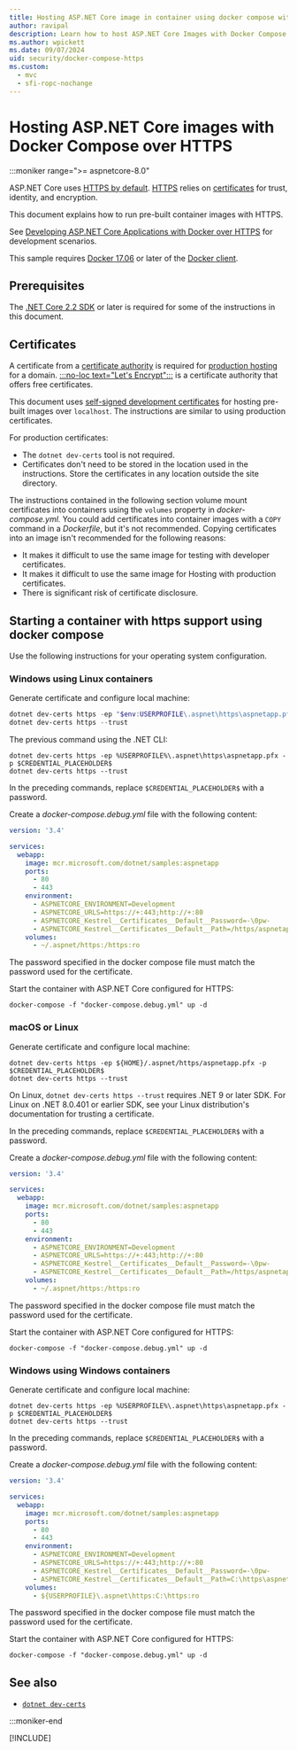 ```yaml
---
title: Hosting ASP.NET Core image in container using docker compose with HTTPS
author: ravipal
description: Learn how to host ASP.NET Core Images with Docker Compose over HTTPS
ms.author: wpickett
ms.date: 09/07/2024
uid: security/docker-compose-https
ms.custom:
  - mvc
  - sfi-ropc-nochange
---
```

# Hosting ASP.NET Core images with Docker Compose over HTTPS

:::moniker range=">= aspnetcore-8.0"

ASP.NET Core uses [HTTPS by default](~/security/enforcing-ssl.md). [HTTPS](https://en.wikipedia.org/wiki/HTTPS) relies on [certificates](https://en.wikipedia.org/wiki/Public_key_certificate) for trust, identity, and encryption.

This document explains how to run pre-built container images with HTTPS.

See [Developing ASP.NET Core Applications with Docker over HTTPS](https://github.com/dotnet/dotnet-docker/blob/main/samples/run-aspnetcore-https-development.md) for development scenarios.

This sample requires [Docker 17.06](https://docs.docker.com/release-notes/docker-ce) or later of the [Docker client](https://www.docker.com/products/docker).

## Prerequisites

The [.NET Core 2.2 SDK](https://dotnet.microsoft.com/download) or later is required for some of the instructions in this document.

## Certificates

A certificate from a [certificate authority](https://wikipedia.org/wiki/Certificate_authority) is required for [production hosting](https://blogs.msdn.microsoft.com/webdev/2017/11/29/configuring-https-in-asp-net-core-across-different-platforms/) for a domain. [:::no-loc text="Let's Encrypt":::](https://letsencrypt.org/) is a certificate authority that offers free certificates.

This document uses [self-signed development certificates](https://wikipedia.org/wiki/Self-signed_certificate) for hosting pre-built images over `localhost`. The instructions are similar to using production certificates.

For production certificates:

* The `dotnet dev-certs` tool is not required.
* Certificates don't need to be stored in the location used in the instructions. Store the certificates in any location outside the site directory.

The instructions contained in the following section volume mount certificates into containers using the `volumes` property in *docker-compose.yml.* You could add certificates into container images with a `COPY` command in a *Dockerfile*, but it's not recommended. Copying certificates into an image isn't recommended for the following reasons:

* It makes it difficult to use the same image for testing with developer certificates.
* It makes it difficult to use the same image for Hosting with production certificates.
* There is significant risk of certificate disclosure.

## Starting a container with https support using docker compose

Use the following instructions for your operating system configuration.

### Windows using Linux containers

Generate certificate and configure local machine:

```powershell
dotnet dev-certs https -ep "$env:USERPROFILE\.aspnet\https\aspnetapp.pfx"  -p $CREDENTIAL_PLACEHOLDER$
dotnet dev-certs https --trust
```

The previous command using the .NET CLI:

```dotnetcli
dotnet dev-certs https -ep %USERPROFILE%\.aspnet\https\aspnetapp.pfx -p $CREDENTIAL_PLACEHOLDER$
dotnet dev-certs https --trust
```

In the preceding commands, replace `$CREDENTIAL_PLACEHOLDER$` with a password.

Create a _docker-compose.debug.yml_ file with the following content:

```yaml
version: '3.4'

services:
  webapp:
    image: mcr.microsoft.com/dotnet/samples:aspnetapp
    ports:
      - 80
      - 443
    environment:
      - ASPNETCORE_ENVIRONMENT=Development
      - ASPNETCORE_URLS=https://+:443;http://+:80
      - ASPNETCORE_Kestrel__Certificates__Default__Password=-\0pw-
      - ASPNETCORE_Kestrel__Certificates__Default__Path=/https/aspnetapp.pfx
    volumes:
      - ~/.aspnet/https:/https:ro
```
The password specified in the docker compose file must match the password used for the certificate.

Start the container with ASP.NET Core configured for HTTPS:

```console
docker-compose -f "docker-compose.debug.yml" up -d
```

### macOS or Linux

Generate certificate and configure local machine:

```dotnetcli
dotnet dev-certs https -ep ${HOME}/.aspnet/https/aspnetapp.pfx -p $CREDENTIAL_PLACEHOLDER$
dotnet dev-certs https --trust
```

On Linux, `dotnet dev-certs https --trust` requires .NET 9 or later SDK. For Linux on .NET 8.0.401 or earlier SDK, see your Linux distribution's documentation for trusting a certificate.

In the preceding commands, replace `$CREDENTIAL_PLACEHOLDER$` with a password.

Create a _docker-compose.debug.yml_ file with the following content:

```yaml
version: '3.4'

services:
  webapp:
    image: mcr.microsoft.com/dotnet/samples:aspnetapp
    ports:
      - 80
      - 443
    environment:
      - ASPNETCORE_ENVIRONMENT=Development
      - ASPNETCORE_URLS=https://+:443;http://+:80
      - ASPNETCORE_Kestrel__Certificates__Default__Password=-\0pw-
      - ASPNETCORE_Kestrel__Certificates__Default__Path=/https/aspnetapp.pfx
    volumes:
      - ~/.aspnet/https:/https:ro
```
The password specified in the docker compose file must match the password used for the certificate.

Start the container with ASP.NET Core configured for HTTPS:

```console
docker-compose -f "docker-compose.debug.yml" up -d
```

### Windows using Windows containers

Generate certificate and configure local machine:

```dotnetcli
dotnet dev-certs https -ep %USERPROFILE%\.aspnet\https\aspnetapp.pfx -p $CREDENTIAL_PLACEHOLDER$
dotnet dev-certs https --trust
```

In the preceding commands, replace `$CREDENTIAL_PLACEHOLDER$` with a password.

Create a _docker-compose.debug.yml_ file with the following content:

```yaml
version: '3.4'

services:
  webapp:
    image: mcr.microsoft.com/dotnet/samples:aspnetapp
    ports:
      - 80
      - 443
    environment:
      - ASPNETCORE_ENVIRONMENT=Development
      - ASPNETCORE_URLS=https://+:443;http://+:80
      - ASPNETCORE_Kestrel__Certificates__Default__Password=-\0pw-
      - ASPNETCORE_Kestrel__Certificates__Default__Path=C:\https\aspnetapp.pfx
    volumes:
      - ${USERPROFILE}\.aspnet\https:C:\https:ro
```
The password specified in the docker compose file must match the password used for the certificate.

Start the container with ASP.NET Core configured for HTTPS:

```console
docker-compose -f "docker-compose.debug.yml" up -d
```

## See also

* [`dotnet dev-certs`](/dotnet/core/tools/dotnet-dev-certs)

:::moniker-end

[!INCLUDE[](~/security/includes/docker-compose-https7.md)]
